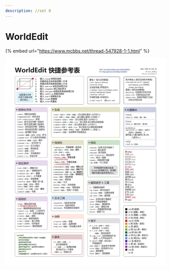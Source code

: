 ```yaml
---
description: //set 0
---
```


# WorldEdit

{% embed url="https://www.mcbbs.net/thread-547928-1-1.html" %}

![&#x5EFA;&#x8BAE;&#x5EFA;&#x7B51;&#x5E08;&#x4EBA;&#x624B;&#x4FDD;&#x5B58;&#x4E00;&#x5F20;](../../.gitbook/assets/022620203400_0-ch-worldedit_ref_rev6_1.Jpeg)



